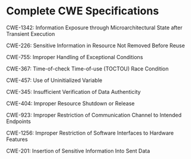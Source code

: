 

# Complete CWE Specifications

CWE-1342: Information Exposure through Microarchitectural State after Transient Execution

CWE-226: Sensitive Information in Resource Not Removed Before Reuse

CWE-755: Improper Handling of Exceptional Conditions

CWE-367: Time-of-check Time-of-use (TOCTOU) Race Condition

CWE-457: Use of Uninitialized Variable

CWE-345: Insufficient Verification of Data Authenticity

CWE-404: Improper Resource Shutdown or Release

CWE-923: Improper Restriction of Communication Channel to Intended Endpoints

CWE-1256: Improper Restriction of Software Interfaces to Hardware Features

CWE-201: Insertion of Sensitive Information Into Sent Data